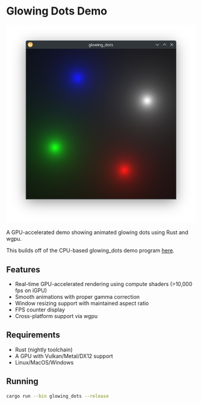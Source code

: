 # Glowing Dots Demo

![A screenshot of the program running](images/Screenshot_20250216_070241.png)

A GPU-accelerated demo showing animated glowing dots using Rust and wgpu.

This builds off of the CPU-based glowing_dots demo program [here](https://github.com/ed-2100/C-CPP-Monorepo).

## Features

- Real-time GPU-accelerated rendering using compute shaders (>10,000 fps on iGPU)
- Smooth animations with proper gamma correction
- Window resizing support with maintained aspect ratio
- FPS counter display
- Cross-platform support via wgpu

## Requirements

- Rust (nightly toolchain)
- A GPU with Vulkan/Metal/DX12 support
- Linux/MacOS/Windows

## Running

```sh
cargo run --bin glowing_dots --release
```
